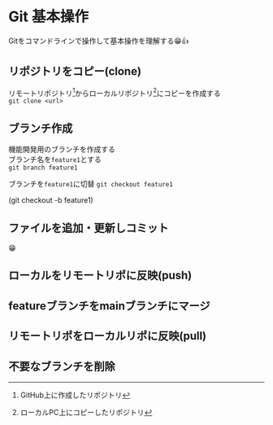 # Git 基本操作

Gitをコマンドラインで操作して基本操作を理解する😁👍


## リポジトリをコピー(clone)

リモートリポジトリ[^1]からローカルリポジトリ[^2]にコピーを作成する  
`git clone <url>`

[^1]:GitHub上に作成したリポジトリ
[^2]:ローカルPC上にコピーしたリポジトリ

## ブランチ作成

機能開発用のブランチを作成する  
ブランチ名を`feature1`とする  
`git branch feature1`

ブランチを`feature1`に切替
`git checkout feature1`

(git checkout -b feature1)



<!-- 
|Column1  |Column2  |Column3  |
|---------|---------|---------|
|Row1     |         |         |
|Row2     |         |         |
|Row3     |         |         |

|No.|色|値|
|:--:|:--:|:--:|
|1|white|#ffffff|
|2|black|#000000|
|3|red|#ff0000|
|4|blue|#0000ff|
|5|yellow|#ffff00|
|6|gree|#008000|
|7|orange|#ffa500|
|8|pink|#ffc0cb|

table<font color="red">赤色</font>
<table>
<tr><td>№<td>色<td>値
<tr><td>1<td bgcolor='white'>white<td>#ffffff
<tr><td>2<td bgcolor='black'><font color='white'>black<td>#000000
<tr><td>3<td bgcolor='red'><font color='black'>red</font><td>#ff0000
<tr><td>4<td bgcolor='blue'><font color='white'>blue<td>#0000ff
<tr><td>5<td bgcolor='yellow'>yellow<td>#ffff00
<tr><td>6<td bgcolor='green'><font color=white>green<td>#008000
<tr><td>7<td bgcolor='orange'>orange<td>#ffa500
<tr><td>8<td bgcolor='pink'>pink<td>#ffc0cb
</table>

<table border="3" bgcolor="#e3f0fb">
<tr>
<td>データ1-1</td>
<td>データ1-2</td>
<td>データ1-3</td>
</tr>
<tr>
<td>データ2-1</td>
<td>データ2-2</td>
<td>データ2-3</td>
</tr>
<tr>
<td>データ3-1</td>
<td>データ3-2</td>
<td>データ3-3</td>
</tr>
</table>

<table border="3">
<tr>
<td>データ1-1</td>
<td>データ1-2</td>
<td>データ1-3</td>
</tr>
<tr bgcolor="#ffffc0">
<td>データ2-1</td>
<td>データ2-2</td>
<td>データ2-3</td>
</tr>
<tr>
<td>データ3-1</td>
<td>データ3-2</td>
<td>データ3-3</td>
</tr>
</table> -->

## ファイルを追加・更新しコミット

😁

## ローカルをリモートリポに反映(push)

## featureブランチをmainブランチにマージ

## リモートリポをローカルリポに反映(pull)

## 不要なブランチを削除

